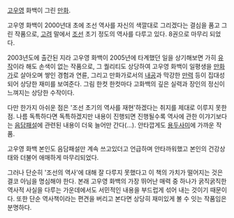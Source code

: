 [고우영](%EA%B3%A0%EC%9A%B0%EC%98%81.md) 화백이 그린
[만화](%EB%A7%8C%ED%99%94.md).

고우영 화백이 2000년대 초에 조선 역사를 자신의 색깔대로 그리겠다는 결심을 품고 그린 작품으로,
[고려](%EA%B3%A0%EB%A0%A4.md) 말에서 [조선](%EC%A1%B0%EC%84%A0.md) 초기 정도의 역사를
다루고 있다. 8권으로 마무리 되었다.

2003년도에 출간된 지라 고우영 화백이 2005년에 타계했던 일을 상기해보면 가히
[유작](%EC%9C%A0%EC%9E%91.md)이라 해도 손색이 없는 작품으로, 그 퀄리티도 상당하여 고우영 화백이 일평생을
[만화가](%EB%A7%8C%ED%99%94%EA%B0%80.md)로 살아오며 쌓인 경험과 연륜, 그리고 만화가로서의
[내공](%EB%82%B4%EA%B3%B5.md)과 막강한 [만력](%EB%A7%8C%EB%A0%A5.md) 등이 집대성되어
상당한 재미를 보여준다. 그림 한컷 한컷마다 고화백의 깊은 실력과 장인의 정신이 느껴지는 상당한 수작이다.

다만 한가지 아쉬운 점은 '조선 초기의 역사를 재현'하겠다는 취지를 제대로 이루지 못한 점. 나름 독특하다면 독특하겠지만 내용이 진행되면
진행될수록 역사에 관한 이갸기보다는 [음담패설](%EC%9D%8C%EB%8B%B4%ED%8C%A8%EC%84%A4.md)에 관련된
내용이 더욱 늘어만 간다(...). 안타깝게도 [용두사미](%EC%9A%A9%EB%91%90%EC%82%AC%EB%AF%B8.md)에
가까운 작품.

고우영 화백 본인도 음담패설만 계속 쓰고있더고 언급하며 안타까워했고 본인의 건강상태와 더불어 애매하게 마무리되었다.

그러나 단순히 '조선의 역사'에 대해 잘 다루지 못했다고 이 책의 가치가 떨어지는 것은 결코 아님을 명심해야 한다. 본래 고우영 화백의 가장
뛰어난 매력 중 하나가 굵직굵직한 역사적 사실을 다루는 가운데에서도 서민적인 내용을 부드럽게 섞어 내는 것이기 때문이다. 또한 단순
역사책이라는 편견을 버리고 본다면 상당히 재미있게 볼 수 잇는 작품임은 분명하다.


